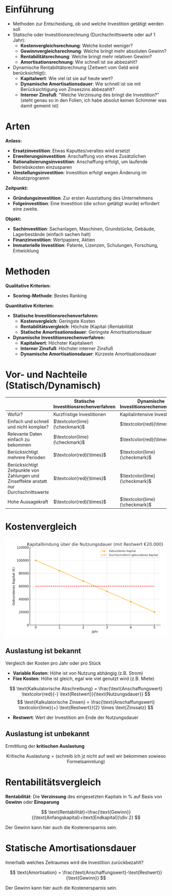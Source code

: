 # Einführung
- Methoden zur Entscheidung, ob und welche Investition getätigt werden soll
- Statische oder Investitionsrechnung (Durchschnittswerte oder auf 1 Jahr):
  - **Kostenvergleichsrechnung**: Welche kostet weniger?
  - **Gewinnvergleichsrechnung**: Welche bringt mehr absoluten Gewinn?
  - **Rentabilitätsrechnung**: Welche bringt mehr relativen Gewinn?
  - **Amortisationsrechnung**: Wie schnell ist sie abbezahlt?
- Dynamische Rentabilitätsrechnung (Zeitwert vom Geld wird berücksichtigt):
  - **Kapitalwert**: Wie viel ist sie auf heute wert?
  - **Dynamische Amortisationsdauer**: Wie schnell ist sie mit Berücksichtigung von Zinseszins abbezahlt?
  - **Interner Zinsfuß**: "Welche Verzinsung des bringt die Investition?" (steht genau so in den Folien, ich habe absolut keinen Schimmer was damit gemeint ist)

# Arten
**Anlass:**
- **Ersatzinvestition**: Etwas Kaputtes/veraltes wird ersetzt
- **Erweiterungsinvestition**: Anschaffung von etwas Zusätzlichen
- **Rationalisierungsinvestition**: Anschaffung erfolgt, um laufende Betriebskosten einzusparen
- **Umstellungsinvestition**: Investition erfolgt wegen Änderung im Absatzprogramm

**Zeitpunkt:**
- **Gründungsinvestition**: Zur ersten Ausstattung des Unternehmens
- **Folgeinvestition**: Eine Investition (die schon getätigt wurde) erfordert eine zweite. 

**Objekt:**
- **Sachinvestition**: Sachanlagen, Maschinen, Grundstücke, Gebäude, Lagerbestände (einfach sachen halt)
- **Finanzinvestition**: Wertpapiere, Aktien 
- **Immaterielle Investition**: Patente, Lizenzen, Schulungen, Forschung, Entwicklung

# Methoden

**Qualitative Kriterien:**
- **Scoring-Methode**: Bestes Ranking

**Quantitative Kriterien:**
- **Statische Investitionsrechenverfahren:**
  - **Kostenvergleich**: Geringste Kosten
  - **Rentabilitätsvergleich**: Höchste (Kapital-)Rentabilität
  - **Statische Amortisationsdauer**: Geringste Amortisationsdauer
- **Dynamische Investitionsrechenverfahren:**
  - **Kapitalwert**: Höchster Kapitalwert
  - **Interner Zinsfuß**: Höchster interner Zinsfuß
  - **Dynamische Amortisationsdauer**: Kürzeste Amortisationsdauer

# Vor- und Nachteile (Statisch/Dynamisch)

||**Statische Investitionsrechenverfahren**|**Dynamische Investitionsrechenverfahren**|
|-|-|-|
|Wofür?|Kurzfristige Investitionen|Kapitalintensive Investitionen|
|Einfach und schnell und nicht komplex?|$\textcolor{lime}{\checkmark}$|$\textcolor{red}{\times}$|
|Relevante Daten einfach zu bekommen|$\textcolor{lime}{\checkmark}$|$\textcolor{red}{\times}$|
|Berücksichtigt mehrere Perioden|$\textcolor{red}{\times}$|$\textcolor{lime}{\checkmark}$|
|Berücksichtigt Zeitpunkte von Zahlungen und Zinseffekte anstatt nur Durchschnittswerte|$\textcolor{red}{\times}$|$\textcolor{lime}{\checkmark}$|
|Hohe Aussagekraft|$\textcolor{red}{\times}$|$\textcolor{lime}{\checkmark}$|

# Kostenvergleich

![2_diagramm-kapitalbindung](assets/2_diagramm-kapitalbindung.png)

## Auslastung ist bekannt
Vergleich der Kosten pro Jahr oder pro Stück

- **Variable Kosten**: Höhe ist von Nutzung abhängig (z.B. Strom)
- **Fixe Kosten**: Höhe ist gleich, egal wie viel genutzt wird (z.B. Miete)

$$
\text{Kalkulatorische Abschreibung} = \frac{\text{Anschaffungswert} \textcolor{red}{-} \text{Restwert}}{\text{Nutzungsdauer}}
$$
$$
\text{Kalkulatorische Zinsen} = \frac{\text{Anschaffungswert} \textcolor{lime}{+} \text{Restwert}}{2} \times \text{Zinssatz}
$$

- **Restwert**: Wert der Investition am Ende der Nutzungsdauer

## Auslastung ist unbekannt
Ermittlung der **kritischen Auslastung**

$$
\text{Kritische Auslastung} = \text{(schreib ich jz nicht auf weil wir bekommen sowieso Formelsammlung)}
$$

# Rentabilitätsvergleich
**Rentabilität**: Die **Verzinsung** des eingesetzten Kapitals in % auf Basis von **Gewinn** oder **Einsparung**

$$
\text{Rentabilität}=\frac{\text{Gewinn}}{(\text{Anfangskapital}+\text{Endkapital})\div 2}
$$

Der $\text{Gewinn}$ kann hier auch die $\text{Kostenersparnis}$ sein.

# Statische Amortisationsdauer
Innerhalb welches Zeitraumes wird die Investition zurückbezahlt?

$$
\text{Amortisation} = \frac{\text{Anschaffungswert}-\text{Restwert}}{\text{Gewinn}}
$$

Der $\text{Gewinn}$ kann hier auch die $\text{Kostenersparnis}$ sein.